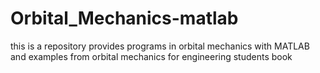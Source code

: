 # Orbital_Mechanics-matlab
this is a repository provides programs in orbital mechanics with MATLAB and examples from orbital mechanics for engineering students book
